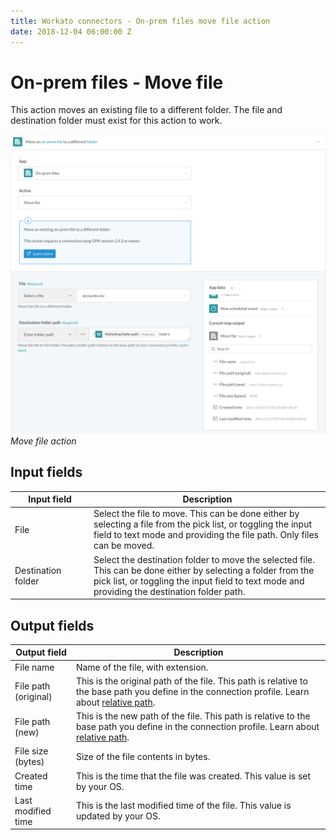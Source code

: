 ```yaml
---
title: Workato connectors - On-prem files move file action
date: 2018-12-04 06:00:00 Z
---
```


# On-prem files - Move file

This action moves an existing file to a different folder. The file and destination folder must exist for this action to work.

![Move file action](/assets/images/connectors/on-prem-files/move-file-action.png)
*Move file action*

## Input fields

<table class="unchanged rich-diff-level-one">
  <thead>
    <tr>
        <th width='25%'>Input field</th>
        <th>Description</th>
    </tr>
  </thead>
  <tbody>
    <tr>
      <td>File</td>
      <td>
        Select the file to move. This can be done either by selecting a file from the pick list, or toggling the input field to text mode and providing the file path. Only files can be moved.
      </td>
    </tr>
    <tr>
      <td>Destination folder</td>
      <td>
        Select the destination folder to move the selected file. This can be done either by selecting a folder from the pick list, or toggling the input field to text mode and providing the destination folder path.
      </td>
    </tr>
  </tbody>
</table>

## Output fields

<table class="unchanged rich-diff-level-one">
  <thead>
    <tr>
        <th>Output field</th>
        <th>Description</th>
    </tr>
  </thead>
  <tbody>
    <tr>
      <td>File name</td>
      <td>Name of the file, with extension.</td>
    </tr>
    <tr>
      <td>File path (original)</td>
      <td>This is the original path of the file. This path is relative to the base path you define in the connection profile. Learn about <a href="/connectors/on-prem-files.md#relative-path">relative path</a>.</td>
    </tr>
    <tr>
      <td>File path (new)</td>
      <td>This is the new path of the file. This path is relative to the base path you define in the connection profile. Learn about <a href="/connectors/on-prem-files.md#relative-path">relative path</a>.</td>
    </tr>
    <tr>
      <td>File size (bytes)</td>
      <td>Size of the file contents in bytes.</td>
    </tr>
    <tr>
      <td>Created time</td>
      <td>This is the time that the file was created. This value is set by your OS.</td>
    </tr>
    <tr>
      <td>Last modified time</td>
      <td>This is the last modified time of the file. This value is updated by your OS.</td>
    </tr>
  </tbody>
</table>
